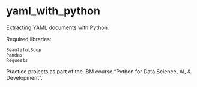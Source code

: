 # yaml_with_python
Extracting YAML documents with Python.

Required libraries:

    BeautifulSoup
    Pandas
    Requests

Practice projects as part of the IBM course “Python for Data Science, AI, & Development”.
